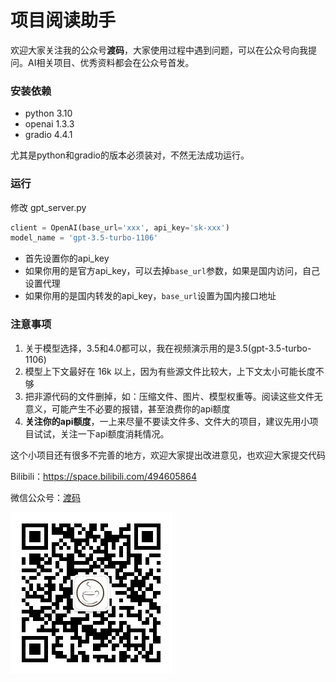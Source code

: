 # 项目阅读助手

欢迎大家关注我的公众号**渡码**，大家使用过程中遇到问题，可以在公众号向我提问。AI相关项目、优秀资料都会在公众号首发。

### 安装依赖

- python 3.10
- openai                    1.3.3
- gradio                    4.4.1

尤其是python和gradio的版本必须装对，不然无法成功运行。

### 运行

修改 gpt_server.py

```python
client = OpenAI(base_url='xxx', api_key='sk-xxx')
model_name = 'gpt-3.5-turbo-1106'
```

- 首先设置你的api_key
- 如果你用的是官方api_key，可以去掉`base_url`参数，如果是国内访问，自己设置代理
- 如果你用的是国内转发的api_key，`base_url`设置为国内接口地址

### 注意事项

1. 关于模型选择，3.5和4.0都可以，我在视频演示用的是3.5(gpt-3.5-turbo-1106)
2. 模型上下文最好在 16k 以上，因为有些源文件比较大，上下文太小可能长度不够
3. 把非源代码的文件删掉，如：压缩文件、图片、模型权重等。阅读这些文件无意义，可能产生不必要的报错，甚至浪费你的api额度
4. **关注你的api额度**，一上来尽量不要读文件多、文件大的项目，建议先用小项目试试，关注一下api额度消耗情况。

这个小项目还有很多不完善的地方，欢迎大家提出改进意见，也欢迎大家提交代码

Bilibili：https://space.bilibili.com/494605864

微信公众号：[渡码](http://mp.weixin.qq.com/profile?src=3&timestamp=1663979948&ver=1&signature=wcyNF3yu1W0bMvEanLaDxbZWIzr4fHOGzS3*iP9FBJmGgREoKU6rifDbYefvfJNkEK2r*hS6httmcHBrvtFoVg==)

![](duma.jpg)



